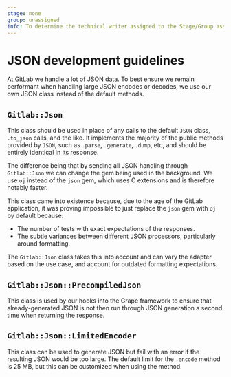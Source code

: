 ```yaml
---
stage: none
group: unassigned
info: To determine the technical writer assigned to the Stage/Group associated with this page, see https://about.gitlab.com/handbook/product/ux/technical-writing/#assignments
---
```


# JSON development guidelines

At GitLab we handle a lot of JSON data. To best ensure we remain performant
when handling large JSON encodes or decodes, we use our own JSON class
instead of the default methods.

## `Gitlab::Json`

This class should be used in place of any calls to the default `JSON` class,
`.to_json` calls, and the like. It implements the majority of the public
methods provided by `JSON`, such as `.parse`, `.generate`, `.dump`, etc, and
should be entirely identical in its response.

The difference being that by sending all JSON handling through `Gitlab::Json`
we can change the gem being used in the background. We use `oj`
instead of the `json` gem, which uses C extensions and is therefore notably
faster.

This class came into existence because, due to the age of the GitLab application,
it was proving impossible to just replace the `json` gem with `oj` by default because:

- The number of tests with exact expectations of the responses.
- The subtle variances between different JSON processors, particularly
  around formatting.

The `Gitlab::Json` class takes this into account and can
vary the adapter based on the use case, and account for outdated formatting
expectations.

## `Gitlab::Json::PrecompiledJson`

This class is used by our hooks into the Grape framework to ensure that
already-generated JSON is not then run through JSON generation
a second time when returning the response.

## `Gitlab::Json::LimitedEncoder`

This class can be used to generate JSON but fail with an error if the
resulting JSON would be too large. The default limit for the `.encode`
method is 25 MB, but this can be customized when using the method.
